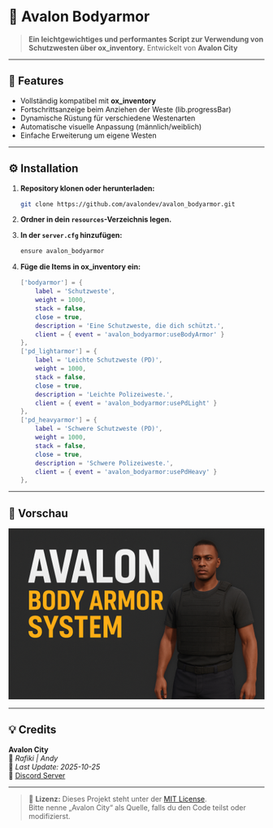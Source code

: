 # 🦺 Avalon Bodyarmor

> **Ein leichtgewichtiges und performantes Script zur Verwendung von Schutzwesten über ox_inventory.**
> Entwickelt von **Avalon City**

---

## 🚀 Features

- Vollständig kompatibel mit **ox_inventory**
- Fortschrittsanzeige beim Anziehen der Weste (lib.progressBar)
- Dynamische Rüstung für verschiedene Westenarten
- Automatische visuelle Anpassung (männlich/weiblich)
- Einfache Erweiterung um eigene Westen

---

## ⚙️ Installation

1. **Repository klonen oder herunterladen:**
   ```bash
   git clone https://github.com/avalondev/avalon_bodyarmor.git
   ```

2. **Ordner in dein `resources`-Verzeichnis legen.**

3. **In der `server.cfg` hinzufügen:**
   ```bash
   ensure avalon_bodyarmor
   ```

4. **Füge die Items in ox_inventory ein:**
   ```lua
   ['bodyarmor'] = {
       label = 'Schutzweste',
       weight = 1000,
       stack = false,
       close = true,
       description = 'Eine Schutzweste, die dich schützt.',
       client = { event = 'avalon_bodyarmor:useBodyArmor' }
   },
   ['pd_lightarmor'] = {
       label = 'Leichte Schutzweste (PD)',
       weight = 1000,
       stack = false,
       close = true,
       description = 'Leichte Polizeiweste.',
       client = { event = 'avalon_bodyarmor:usePdLight' }
   },
   ['pd_heavyarmor'] = {
       label = 'Schwere Schutzweste (PD)',
       weight = 1000,
       stack = false,
       close = true,
       description = 'Schwere Polizeiweste.',
       client = { event = 'avalon_bodyarmor:usePdHeavy' }
   },
   ```

---

## 🧩 Vorschau

![Avalon Bodyarmor Preview](avalon-bodyarmor.png)

---

## 💡 Credits

**Avalon City**  
👤 *Rafiki | Andy*  
📅 *Last Update: 2025-10-25*  
💬 [Discord Server](https://discord.gg/NvMkhqVJdM)

---

> 💬 **Lizenz:** Dieses Projekt steht unter der [MIT License](LICENSE).  
> Bitte nenne „Avalon City“ als Quelle, falls du den Code teilst oder modifizierst.
